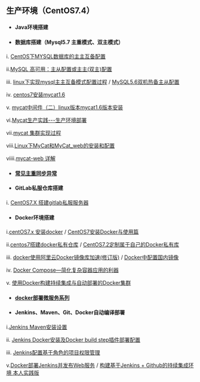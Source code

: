 ## 生产环境（CentOS7.4）

* #### Java环境搭建
* #### 数据库搭建（Mysql5.7 主重模式、双主模式）

i. [CentOS下MYSQL数据库的主主互备配置](http://blog.csdn.net/limingzhong198/article/details/20413597)

ii.[MySQL 高可用：主从配置或主主\(双主\)配置](http://blog.csdn.net/kk185800961/article/details/49235975)

iii. [linux下实现mysql主主互备模式配置过程](http://blog.csdn.net/wjs3238090/article/details/47838531) / [MySQL5.6双机热备主从配置](https://www.cnblogs.com/sshoub/p/4392688.html)

iv. [centos7安装mycat1.6](http://blog.csdn.net/u014180504/article/details/72847231?locationNum=15&fps=1)

v. [mycat中间件（二）linux版本mycat1.6版本安装](http://blog.csdn.net/yuyuntan/article/details/53160960)

vi.[Mycat生产实践---生产环境部署](http://blog.csdn.net/wangshuang1631/article/details/68947126)

vii.[mycat 集群实现过程](http://blog.csdn.net/mchdba/article/details/50867885)

viii.[Linux下MyCat和MyCat\_web的安装和配置](http://blog.csdn.net/yu757371316/article/details/54427538)

viiii.[mycat-web 详解](http://blog.csdn.net/mchdba/article/details/51059547)

* #### [常见主重同步异常](https://xstarcd.github.io/wiki/MySQL/online_mysqlrepl_error.html)
* #### GitLab私服仓库搭建

i. [CentOS7.X 搭建gitlab私服服务器](https://www.cnblogs.com/wenwei-blog/p/5861450.html)

* #### Docker环境搭建

i.[centOS7.x 安装docker](https://www.jianshu.com/p/a7688319650a?from=groupmessage)   /  [CentOS7安装Docker与使用篇](http://blog.csdn.net/yown/article/details/51525035)

ii.[centos7搭建docker私有仓库](http://www.cnblogs.com/vijayfly/p/7049979.html) / [CentOS7.2定制属于自己的Docker私有库](http://www.linuxidc.com/Linux/2017-03/141850.htm)

iii. [docker使用阿里云Docker镜像库加速\(修订版\)](http://blog.csdn.net/bwlab/article/details/50542261)  / [Docker中配置国内镜像](http://blog.csdn.net/zzy1078689276/article/details/77371782)

iv. [Docker Compose—简化复杂容器应用的利器](https://www.tuicool.com/articles/AnIVJn)

v. [使用Docker构建持续集成与自动部署的Docker集群](http://www.cnblogs.com/duyinqiang/p/5696254.html)

* #### [docker部署微服务系列](https://www.jianshu.com/u/3caa5bc85c12)
* #### Jenkins、Maven、Git、Docker自动编译部署

i.[Jenkins Maven安装设置](http://www.yiibai.com/jenkins/jenkins_maven_setup.html)

ii. [Jenkins Docker安装及Docker build step插件部署配置](http://www.cnblogs.com/soar1688/p/6833540.html)

iii. [Jenkins配置基于角色的项目权限管理](http://www.cnblogs.com/itech/p/5192545.html)

v.[Docker部署Jenkins并发布Web服务](http://www.linuxidc.com/Linux/2016-11/137397.htm)  / [构建基于Jenkins + Github的持续集成环境 本人实践版](http://blog.csdn.net/u013066244/article/details/52611070)

